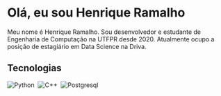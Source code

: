 # Olá, eu sou Henrique Ramalho

<p align="left">Meu nome é Henrique Ramalho. Sou desenvolvedor e estudante de Engenharia de Computação na UTFPR desde 2020. Atualmente ocupo a posição de estagiário em Data Science na Driva.</p>

## Tecnologias

![Python](https://img.shields.io/badge/Python-14354C?style=for-the-badge&logo=python&logoColor=white)&nbsp;
![C++](https://img.shields.io/badge/C%2B%2B-00599C?style=for-the-badge&logo=c%2B%2B&logoColor=white)&nbsp;
![Postgresql](https://img.shields.io/badge/PostgreSQL-316192?style=for-the-badge&logo=postgresql&logoColor=white)&nbsp;
